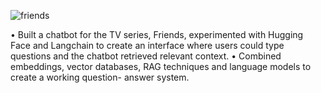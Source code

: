 ![friends](https://github.com/user-attachments/assets/ce00d417-1de2-40c1-a602-f52ae419d356)

•	Built a chatbot for the TV series, Friends, experimented with Hugging Face and Langchain to create an interface where users could type questions and the chatbot retrieved relevant context.
•	Combined embeddings, vector databases, RAG techniques and language models to create a working question- answer system.
